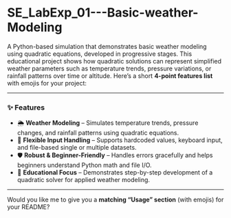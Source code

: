 # SE_LabExp_01---Basic-weather-Modeling
A Python-based simulation that demonstrates basic weather modeling using quadratic equations, developed in progressive stages. This educational project shows how quadratic solutions can represent simplified weather parameters such as temperature trends, pressure variations, or rainfall patterns over time or altitude.
Here’s a short **4-point features list** with emojis for your project:

---

### ✨ **Features**

* 🌦 **Weather Modeling** – Simulates temperature trends, pressure changes, and rainfall patterns using quadratic equations.
* 📂 **Flexible Input Handling** – Supports hardcoded values, keyboard input, and file-based single or multiple datasets.
* 🛡 **Robust & Beginner-Friendly** – Handles errors gracefully and helps beginners understand Python math and file I/O.
* 🧮 **Educational Focus** – Demonstrates step-by-step development of a quadratic solver for applied weather modeling.

---

Would you like me to give you a **matching “Usage” section** (with emojis) for your README?
